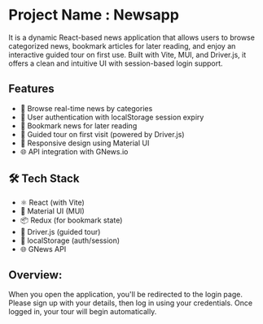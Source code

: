 # Project Name : Newsapp

It is a dynamic React-based news application that allows users to browse categorized news, bookmark articles for later reading, and enjoy an interactive guided tour on first use. Built with Vite, MUI, and Driver.js, it offers a clean and intuitive UI with session-based login support.

## Features

- 📰 Browse real-time news by categories
- 🔐 User authentication with localStorage session expiry
- 📌 Bookmark news for later reading
- 🎯 Guided tour on first visit (powered by Driver.js)
- 📱 Responsive design using Material UI
- 🌐 API integration with GNews.io


## 🛠️ Tech Stack

- ⚛️ React (with Vite)
- 💅 Material UI (MUI)
- 📦 Redux (for bookmark state)
- 🎯 Driver.js (guided tour)
- 🔐 localStorage (auth/session)
- 🌐 GNews API

## Overview:
When you open the application, you'll be redirected to the login page. Please sign up with your details, then log in using your credentials. Once logged in, your tour will begin automatically.


